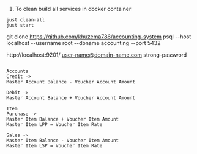 1. To clean build all services in docker container
```
just clean-all
just start
```
git clone https://github.com/khuzema786/accounting-system
psql --host localhost --username root --dbname accounting --port 5432

http://localhost:9201/
user-name@domain-name.com
strong-password
```

Accounts
Credit -> 
Master Account Balance - Voucher Account Amount

Debit -> 
Master Account Balance + Voucher Account Amount

Item
Purchase -> 
Master Item Balance + Voucher Item Amount
Master Item LPP = Voucher Item Rate

Sales -> 
Master Item Balance - Voucher Item Amount
Master Item LSP = Voucher Item Rate